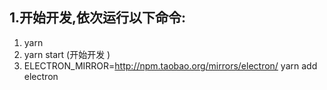 ## 1.开始开发,依次运行以下命令:

1. yarn
2. yarn start (开始开发 )
3. ELECTRON_MIRROR=http://npm.taobao.org/mirrors/electron/ yarn add electron 

